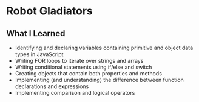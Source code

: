 # Robot Gladiators

## What I Learned
* Identifying and declaring variables containing primitive and object data types in JavaScript
* Writing FOR loops to iterate over strings and arrays
* Writing conditional statements using if/else and switch
* Creating objects that contain both properties and methods
* Implementing (and understanding) the difference between function declarations and expressions
* Implementing comparison and logical operators
